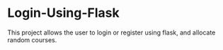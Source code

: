 # Login-Using-Flask
This project allows the user to login or register using flask, and allocate random courses.
